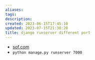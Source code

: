 ```yaml
---
aliases: 
tags: 
description:
created: 2023-06-15T17:45:10
updated: 2023-07-15T21:30:20
title: django runserver different port
---
```

- [sof.com](https://stackoverflow.com/questions/23639085/django-change-default-runserver-port)
- `python manage.py runserver 7000`
